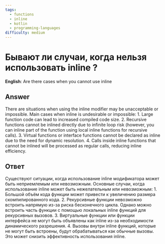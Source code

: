 ```yaml
---
tags:
  - functions
  - inline
  - kotlin
  - programming-languages
difficulty: medium
---
```


# Бывают ли случаи, когда нельзя использовать inline ?

**English**: Are there cases when you cannot use inline

## Answer

There are situations when using the inline modifier may be unacceptable or impossible. Main cases when inline is undesirable or impossible: 1. Large function code can lead to increased compiled code size. 2. Recursive functions cannot be inlined directly due to infinite loop risk (however, you can inline part of the function using local inline functions for recursive calls). 3. Virtual functions or interface functions cannot be declared as inline due to the need for dynamic resolution. 4. Calls inside inline functions that cannot be inlined will be processed as regular calls, reducing inline efficiency.

## Ответ

Существуют ситуации, когда использование inline модификатора может быть неприемлемым или невозможным. Основные случаи, когда использование inline может быть нежелательным или невозможным: 1. Большой объём кода функции может привести к увеличению размера скомпилированного кода. 2. Рекурсивные функции невозможно встроить напрямую из-за риска бесконечного цикла. Однако можно встроить часть функции с помощью локальных inline функций для рекурсивных вызовов. 3. Виртуальные функции или функции интерфейса не могут быть объявлены как inline из-за необходимости динамического разрешения. 4. Вызовы внутри inline функций, которые не могут быть встроены, будут обрабатываться как обычные вызовы. Это может снизить эффективность использования inline.

